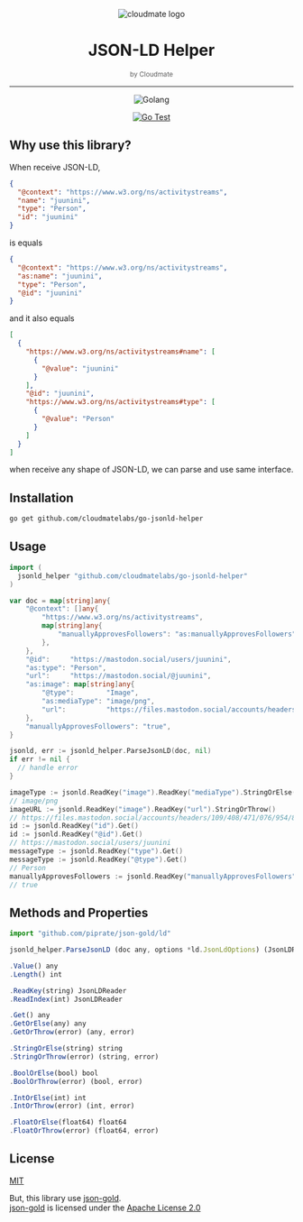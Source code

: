 <div align="center">

![cloudmate logo](https://avatars.githubusercontent.com/u/69299682?s=200&v=4)

# JSON-LD Helper

<small style="opacity: 0.7;">by Cloudmate</small>

---

![Golang](https://img.shields.io/badge/Go-00ADD8?style=for-the-badge&logo=go&logoColor=white)

[![Go Test](https://github.com/cloudmatelabs/go-jsonld-helper/actions/workflows/gotest.yml/badge.svg)](https://github.com/cloudmatelabs/go-jsonld-helper/actions/workflows/gotest.yml)

</div>

## Why use this library?

When receive JSON-LD,

```json
{
  "@context": "https://www.w3.org/ns/activitystreams",
  "name": "juunini",
  "type": "Person",
  "id": "juunini"
}
```

is equals

```json
{
  "@context": "https://www.w3.org/ns/activitystreams",
  "as:name": "juunini",
  "type": "Person",
  "@id": "juunini"
}
```

and it also equals

```json
[
  {
    "https://www.w3.org/ns/activitystreams#name": [
      {
        "@value": "juunini"
      }
    ],
    "@id": "juunini",
    "https://www.w3.org/ns/activitystreams#type": [
      {
        "@value": "Person"
      }
    ]
  }
]
```

when receive any shape of JSON-LD, we can parse and use same interface.

## Installation

```sh
go get github.com/cloudmatelabs/go-jsonld-helper
```

## Usage

```go
import (
  jsonld_helper "github.com/cloudmatelabs/go-jsonld-helper"
)

var doc = map[string]any{
	"@context": []any{
		"https://www.w3.org/ns/activitystreams",
		map[string]any{
			"manuallyApprovesFollowers": "as:manuallyApprovesFollowers",
		},
	},
	"@id":     "https://mastodon.social/users/juunini",
	"as:type": "Person",
	"url":     "https://mastodon.social/@juunini",
	"as:image": map[string]any{
		"@type":        "Image",
		"as:mediaType": "image/png",
		"url":          "https://files.mastodon.social/accounts/headers/109/408/471/076/954/889/original/f4158a0d06a05763.png",
	},
	"manuallyApprovesFollowers": "true",
}

jsonld, err := jsonld_helper.ParseJsonLD(doc, nil)
if err != nil {
  // handle error
}

imageType := jsonld.ReadKey("image").ReadKey("mediaType").StringOrElse("")
// image/png
imageURL := jsonld.ReadKey("image").ReadKey("url").StringOrThrow()
// https://files.mastodon.social/accounts/headers/109/408/471/076/954/889/original/f4158a0d06a05763.png
id := jsonld.ReadKey("id").Get()
id := jsonld.ReadKey("@id").Get()
// https://mastodon.social/users/juunini
messageType := jsonld.ReadKey("type").Get()
messageType := jsonld.ReadKey("@type").Get()
// Person
manuallyApprovesFollowers := jsonld.ReadKey("manuallyApprovesFollowers").BooleanOrElse(false)
// true
```

## Methods and Properties

```ts
import "github.com/piprate/json-gold/ld"

jsonld_helper.ParseJsonLD (doc any, options *ld.JsonLdOptions) (JsonLDReader, error)

.Value() any
.Length() int

.ReadKey(string) JsonLDReader
.ReadIndex(int) JsonLDReader

.Get() any
.GetOrElse(any) any
.GetOrThrow(error) (any, error)

.StringOrElse(string) string
.StringOrThrow(error) (string, error)

.BoolOrElse(bool) bool
.BoolOrThrow(error) (bool, error)

.IntOrElse(int) int
.IntOrThrow(error) (int, error)

.FloatOrElse(float64) float64
.FloatOrThrow(error) (float64, error)
```

## License

[MIT](LICENSE)

But, this library use [json-gold].  
[json-gold] is licensed under the [Apache License 2.0](https://github.com/kazarena/json-gold/blob/master/LICENSE)

[json-gold]: https://github.com/kazarena/json-gold
